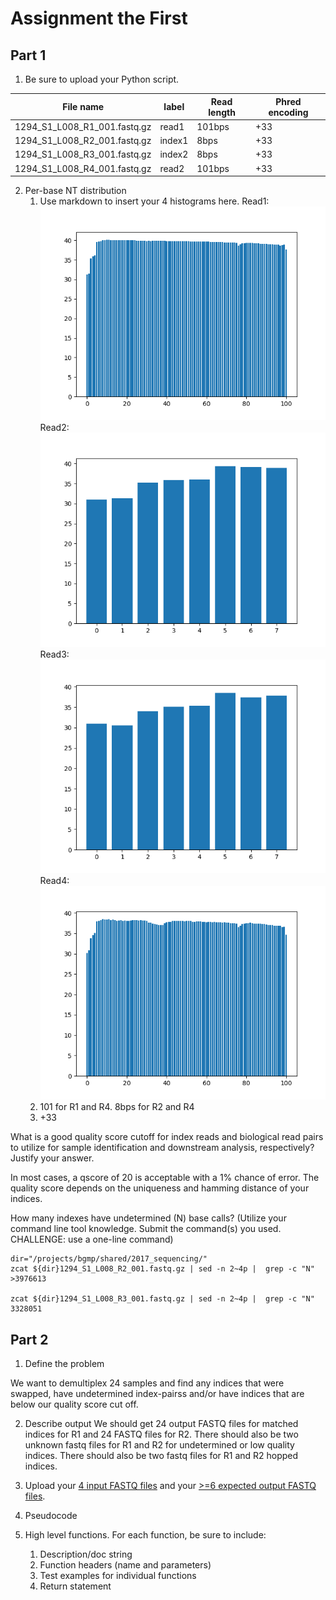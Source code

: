 # Assignment the First

## Part 1
1. Be sure to upload your Python script.

| File name | label | Read length | Phred encoding |
|---|---|---|---|
| 1294_S1_L008_R1_001.fastq.gz | read1 | 101bps | +33 |
| 1294_S1_L008_R2_001.fastq.gz | index1 | 8bps | +33 |
| 1294_S1_L008_R3_001.fastq.gz | index2 | 8bps | +33 |
| 1294_S1_L008_R4_001.fastq.gz | read2 | 101bps | +33 |

2. Per-base NT distribution
    1. Use markdown to insert your 4 histograms here.
    Read1:
    ![](https://github.com/athuyvo/Demultiplex/blob/11454d8e951426719f60da4a5e9fc0f55a9e2b19/Assignment-the-first/1294_S1_L008_R1_001.png)
    Read2:
    ![](https://github.com/athuyvo/Demultiplex/blob/master/Assignment-the-first/1294_S1_L008_R2_001.png)
    Read3:
    ![](https://github.com/athuyvo/Demultiplex/blob/master/Assignment-the-first/1294_S1_L008_R3_001.png)
    Read4:
    ![](https://github.com/athuyvo/Demultiplex/blob/master/Assignment-the-first/1294_S1_L008_R4_001.png)
    4. 101 for R1 and R4. 8bps for R2 and R4
    5. +33


What is a good quality score cutoff for index reads and biological read pairs to utilize for sample identification and downstream analysis, respectively? Justify your answer.

In most cases, a qscore of 20 is acceptable with a 1% chance of error. The quality score depends on the uniqueness and hamming distance of your indices. 

How many indexes have undetermined (N) base calls? (Utilize your command line tool knowledge. Submit the command(s) you used. CHALLENGE: use a one-line command)

```
dir="/projects/bgmp/shared/2017_sequencing/"
zcat ${dir}1294_S1_L008_R2_001.fastq.gz | sed -n 2~4p |  grep -c "N"
>3976613

zcat ${dir}1294_S1_L008_R3_001.fastq.gz | sed -n 2~4p |  grep -c "N"
3328051
```

    
## Part 2
1. Define the problem

We want to demultiplex 24 samples and find any indices that were swapped, have undetermined index-pairss and/or have indices that are below our quality score cut off.  

2. Describe output
We should get 24 output FASTQ files for matched indices for R1 and 24 FASTQ files for R2. There should also be two unknown fastq files for R1 and R2 for undetermined or low quality indices. There should also be two fastq files for R1 and R2 hopped indices. 

5. Upload your [4 input FASTQ files](../TEST-input_FASTQ) and your [>=6 expected output FASTQ files](../TEST-output_FASTQ).
6. Pseudocode
7. High level functions. For each function, be sure to include:
    1. Description/doc string
    2. Function headers (name and parameters)
    3. Test examples for individual functions
    4. Return statement
